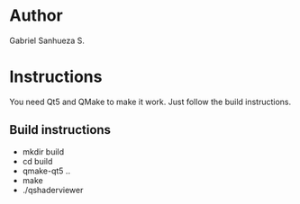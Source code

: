 # Author
Gabriel Sanhueza S.

# Instructions

You need Qt5 and QMake to make it work. Just follow the build instructions.

## Build instructions

* mkdir build
* cd build
* qmake-qt5 ..
* make
* ./qshaderviewer
